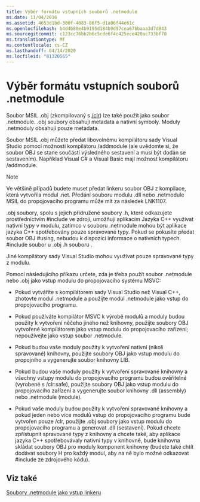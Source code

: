 ```yaml
---
title: Výběr formátu vstupních souborů .netmodule
ms.date: 11/04/2016
ms.assetid: 4653d1bd-300f-4083-86f5-d1a06f44e61c
ms.openlocfilehash: b4d4b80e4b9195d184b9d97cea67bbaaa3d7d843
ms.sourcegitcommit: c123cc76bb2b6c5cde6f4c425ece420ac733bf70
ms.translationtype: MT
ms.contentlocale: cs-CZ
ms.lasthandoff: 04/14/2020
ms.locfileid: "81320565"
---
```

# <a name="choosing-the-format-of-netmodule-input-files"></a>Výběr formátu vstupních souborů .netmodule

Soubor MSIL .obj (zkompilovaný s [/clr](clr-common-language-runtime-compilation.md)) lze také použít jako soubor .netmodule.  .obj soubory obsahují metadata a nativní symboly.  Moduly .netmoduly obsahují pouze metadata.

Soubor MSIL .obj můžete předat libovolnému kompilátoru sady Visual Studio pomocí možnosti kompilátoru /addmodule (ale uvědomte si, že soubor OBJ se stane součástí výsledného sestavení a musí být dodán se sestavením).  Například Visual C# a Visual Basic mají možnost kompilátoru /addmodule.

> [!NOTE]
> Ve většině případů budete muset předat linkeru soubor OBJ z kompilace, která vytvořila modul .net.  Předání souboru modulu .dll nebo .netmodule MSIL do propojovacího programu může mít za následek LNK1107.

.obj soubory, spolu s jejich přidružené soubory .h, které odkazujete prostřednictvím #include ve zdroji, umožňují aplikacím Jazyka C++ využívat nativní typy v modulu, zatímco v souboru .netmodule mohou být aplikace jazyka C++ spotřebovány pouze spravované typy.  Pokud se pokusíte předat soubor OBJ #using, nebudou k dispozici informace o nativních typech. #include soubor u .obj .h souboru .

Jiné kompilátory sady Visual Studio mohou využívat pouze spravované typy z modulu.

Pomocí následujícího příkazu určete, zda je třeba použít soubor .netmodule nebo .obj jako vstup modulu do propojovacího systému MSVC:

- Pokud vytváříte s kompilátorem sady Visual Studio než Visual C++, zhotovte modul .netmodule a použijte modul .netmodule jako vstup do propojovacího programu.

- Pokud používáte kompilátor MSVC k výrobě modulů a moduly budou použity k vytvoření něčeho jiného než knihovny, použijte soubory OBJ vytvořené kompilátorem jako vstup modulu do propojovacího zařízení; nepoužívejte jako vstup soubor .netmodule.

- Pokud budou vaše moduly použity k vytvoření nativní (nikoli spravované) knihovny, použijte soubory OBJ jako vstup modulu do propojního a vygenerujte soubor knihovny LIB.

- Pokud budou vaše moduly použity k vytvoření spravované knihovny a všechny vstupy modulu do propojovacího programu budou ověřitelné (vyrobené s /clr:safe), použijte soubory OBJ jako vstup modulu do propojovacího zařízení a vygenerujte soubor knihovny .dll (assembly) nebo .netmodule (module).

- Pokud vaše moduly budou použity k vytvoření spravované knihovny a pokud jeden nebo více modulů vstup do propojovacího programu bude vytvořen pouze /clr, použijte .obj soubory jako vstup modulu do propojovacího programu a generovat .dll (sestavení).  Pokud chcete zpřístupnit spravované typy z knihovny a chcete také, aby aplikace jazyka C++ spotřebovávaly nativní typy v knihovně, bude knihovna skládat soubory OBJ pro moduly komponent knihovny (budete také chtít dodávat soubory H pro každý modul, aby na ně bylo možné odkazovat #include ze zdrojového kódu).

## <a name="see-also"></a>Viz také

[Soubory .netmodule jako vstup linkeru](netmodule-files-as-linker-input.md)
